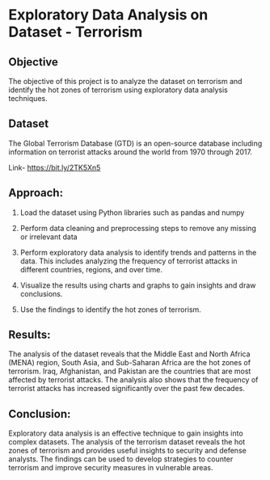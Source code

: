 # Exploratory Data Analysis on Dataset - Terrorism


## Objective
The objective of this project is to analyze the dataset on terrorism and identify the hot zones of terrorism using exploratory data analysis techniques.

## Dataset 
The Global Terrorism Database (GTD) is an open-source database including information on terrorist attacks around the world from 1970 through 2017.

Link- https://bit.ly/2TK5Xn5

## Approach:

1. Load the dataset using Python libraries such as pandas and numpy

2. Perform data cleaning and preprocessing steps to remove any missing or irrelevant data

3. Perform exploratory data analysis to identify trends and patterns in the data. This includes analyzing the frequency of terrorist attacks in different countries, regions, and over time.

4. Visualize the results using charts and graphs to gain insights and draw conclusions.

5. Use the findings to identify the hot zones of terrorism.


## Results:
The analysis of the dataset reveals that the Middle East and North Africa (MENA) region, South Asia, and Sub-Saharan Africa are the hot zones of terrorism. Iraq, Afghanistan, and Pakistan are the countries that are most affected by terrorist attacks. The analysis also shows that the frequency of terrorist attacks has increased significantly over the past few decades.

## Conclusion:
Exploratory data analysis is an effective technique to gain insights into complex datasets. The analysis of the terrorism dataset reveals the hot zones of terrorism and provides useful insights to security and defense analysts. The findings can be used to develop strategies to counter terrorism and improve security measures in vulnerable areas.
